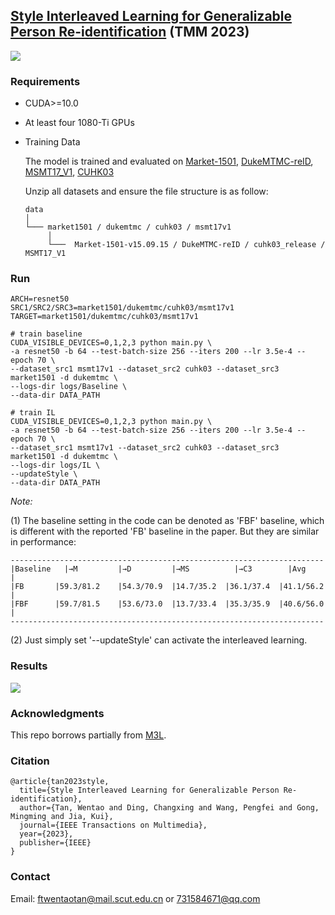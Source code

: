 ## [Style Interleaved Learning for Generalizable Person Re-identification](https://arxiv.org/abs/2207.03132) (TMM 2023)

<!-- ### Introduction
This is the Pytorch implementation for M<sup>3</sup>L. -->


![](figures/overview.png)
 
### Requirements

- CUDA>=10.0
- At least four 1080-Ti GPUs 
- Training Data

  The model is trained and evaluated on [Market-1501](https://drive.google.com/file/d/0B8-rUzbwVRk0c054eEozWG9COHM/view), [DukeMTMC-reID](https://drive.google.com/file/d/1jjE85dRCMOgRtvJ5RQV9-Afs-2_5dY3O/view), [MSMT17_V1](https://www.pkuvmc.com/dataset.html), [CUHK03](https://drive.google.com/file/d/1ILKiSthHm_XVeRQU2ThWNDVSO7lKWAZ_/view?usp=sharing)


  Unzip all datasets and ensure the file structure is as follow:
   
   ```
   data    
   │
   └─── market1501 / dukemtmc / cuhk03 / msmt17v1 
        │   
        └───  Market-1501-v15.09.15 / DukeMTMC-reID / cuhk03_release / MSMT17_V1
   ```

  </b>

### Run
```
ARCH=resnet50
SRC1/SRC2/SRC3=market1501/dukemtmc/cuhk03/msmt17v1
TARGET=market1501/dukemtmc/cuhk03/msmt17v1

# train baseline
CUDA_VISIBLE_DEVICES=0,1,2,3 python main.py \
-a resnet50 -b 64 --test-batch-size 256 --iters 200 --lr 3.5e-4 --epoch 70 \
--dataset_src1 msmt17v1 --dataset_src2 cuhk03 --dataset_src3 market1501 -d dukemtmc \
--logs-dir logs/Baseline \
--data-dir DATA_PATH

# train IL
CUDA_VISIBLE_DEVICES=0,1,2,3 python main.py \
-a resnet50 -b 64 --test-batch-size 256 --iters 200 --lr 3.5e-4 --epoch 70 \
--dataset_src1 msmt17v1 --dataset_src2 cuhk03 --dataset_src3 market1501 -d dukemtmc \
--logs-dir logs/IL \
--updateStyle \
--data-dir DATA_PATH

```

 *Note:* 
 
(1) The baseline setting in the code can be denoted as 'FBF' baseline, which is different with the reported 'FB' baseline in the paper. 
    But they are similar in performance:
    
    ----------------------------------------------------------------------
    |Baseline	|→M	        |→D	        |→MS	      |→C3	      |Avg       |
    |FB	      |59.3/81.2	|54.3/70.9	|14.7/35.2	|36.1/37.4	|41.1/56.2 |
    |FBF      |59.7/81.5	|53.6/73.0	|13.7/33.4	|35.3/35.9	|40.6/56.0 |
    ----------------------------------------------------------------------
    
 (2) Just simply set '--updateStyle' can activate the interleaved learning.


### Results
![](figures/m3l_results.png)



### Acknowledgments
This repo borrows partially from [M3L](https://github.com/HeliosZhao/M3L/tree/master).

### Citation
```
@article{tan2023style,
  title={Style Interleaved Learning for Generalizable Person Re-identification},
  author={Tan, Wentao and Ding, Changxing and Wang, Pengfei and Gong, Mingming and Jia, Kui},
  journal={IEEE Transactions on Multimedia},
  year={2023},
  publisher={IEEE}
}
```

### Contact
Email: ftwentaotan@mail.scut.edu.cn or 731584671@qq.com
